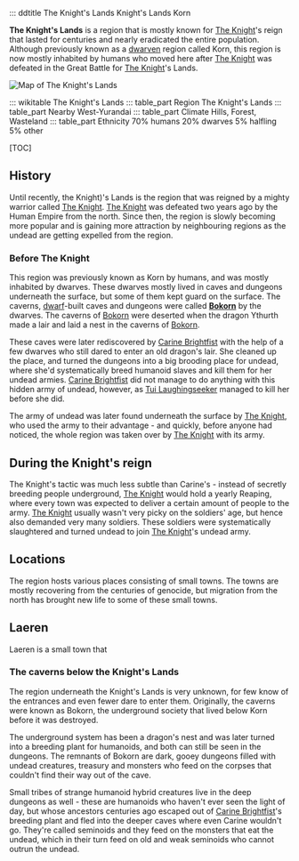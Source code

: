 ::: ddtitle The Knight's Lands
    Knight's Lands
    Korn

**The Knight's Lands** is a region that is mostly known for [The Knight](the-knight.md)'s reign that lasted for centuries and nearly eradicated the entire population. Although previously known as a [dwarven](race-dwarf.md) region called Korn, this region is now mostly inhabited by humans who moved here after [The Knight](the-knight.md) was defeated in the Great Battle for [The Knight](the-knight.md)'s Lands.

![Map of The Knight's Lands](/static/img/dnd-wiki/the-knights-lands.png "Map of the Knight's Lands. The map was drawn after the Great Battle for The Knight's Lands, since Caia is no longer known.")

::: wikitable The Knight's Lands
    ::: table_part Region
        The Knight's Lands
    ::: table_part Nearby
        West-Yurandai
    ::: table_part Climate
        Hills, Forest, Wasteland
    ::: table_part Ethnicity
        70% humans
        20% dwarves
        5% halfling
        5% other

[TOC]

## History

Until recently, the Knight)'s Lands is the region that was reigned by a mighty warrior called [The Knight](the-knight.md). [The Knight](the-knight.md) was defeated two years ago by the Human Empire from the north. Since then, the region is slowly becoming more popular and is gaining more attraction by neighbouring regions as the undead are getting expelled from the region.

### Before The Knight

This region was previously known as Korn by humans, and was mostly inhabited by dwarves. These dwarves mostly lived in caves and dungeons underneath the surface, but some of them kept guard on the surface. The caverns, [dwarf](race-dwarf.md)-built caves and dungeons were called **[Bokorn](the-knights-lands.md#the-caverns-below-the-knights-lands)** by the dwarves. The caverns of [Bokorn](the-knights-lands.md#the-caverns-below-the-knights-lands) were deserted when the dragon Ythurth made a lair and laid a nest in the caverns of [Bokorn](the-knights-lands.md#the-caverns-below-the-knights-lands).

These caves were later rediscovered by [Carine Brightfist](carine-brightfist.md) with the help of a few dwarves who still dared to enter an old dragon's lair. She cleaned up the place, and turned the dungeons into a big brooding place for undead, where she'd systematically breed humanoid slaves and kill them for her undead armies. [Carine Brightfist](carine-brightfist.md) did not manage to do anything with this hidden army of undead, however, as [Tui Laughingseeker](tui-laughingseeker.md) managed to kill her before she did.

The army of undead was later found underneath the surface by [The Knight](the-knight.md), who used the army to their advantage - and quickly, before anyone had noticed, the whole region was taken over by [The Knight](the-knight.md) with its army.

## During the Knight's reign

The Knight's tactic was much less subtle than Carine's - instead of secretly breeding people underground, [The Knight](the-knight.md) would hold a yearly Reaping, where every town was expected to deliver a certain amount of people to the army. [The Knight](the-knight.md) usually wasn't very picky on the soldiers' age, but hence also demanded very many soldiers. These soldiers were systematically slaughtered and turned undead to join [The Knight](the-knight.md)'s undead army.

## Locations

The region hosts various places consisting of small towns. The towns are mostly recovering from the centuries of genocide, but migration from the north has brought new life to some of these small towns.

## Laeren

Laeren is a small town that

### The caverns below the Knight's Lands

The region underneath the Knight's Lands is very unknown, for few know of the entrances and even fewer dare to enter them. Originally, the caverns were known as Bokorn, the underground society that lived below Korn before it was destroyed.

The underground system has been a dragon's nest and was later turned into a breeding plant for humanoids, and both can still be seen in the dungeons. The remnants of Bokorn are dark, gooey dungeons filled with undead creatures, treasury and monsters who feed on the corpses that couldn't find their way out of the cave.

Small tribes of strange humanoid hybrid creatures live in the deep dungeons as well - these are humanoids who haven't ever seen the light of day, but whose ancestors centuries ago escaped out of [Carine Brightfist](carine-brightfist.md)'s breeding plant and fled into the deeper caves where even Carine wouldn't go. They're called seminoids and they feed on the monsters that eat the undead, which in their turn feed on old and weak seminoids who cannot outrun the undead.